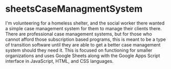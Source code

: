 # sheetsCaseManagmentSystem
I'm volunteering for a homeless shelter, and the social worker there wanted a simple case management system for them to manage their clients there. There are professional case management systems, but for those who cannot afford those subscription based programs, this is meant to be a type of transition software until they are able to get a better case management system should they need it. This is focused on functioning for smaller organizations and uses Google Sheets along with the Google Apps Script interface in JavaScript, HTML, and CSS languages.
